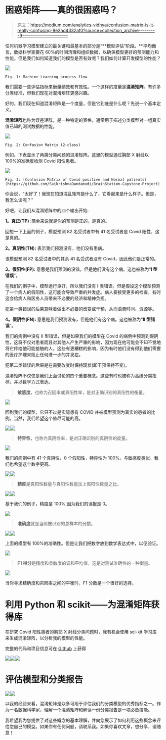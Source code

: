 # 困惑矩阵——真的很困惑吗？

> 原文：<https://medium.com/analytics-vidhya/confusion-matrix-is-it-really-confusing-8e2ad4332af0?source=collection_archive---------9----------------------->

任何机器学习模型建立的最关键和最基本的部分是“**模型评估”阶段。**平均而言，数据科学家要花 60%的时间清理和组织数据，以确保模型更好的预测能力和性能。但是我们如何知道我们的模型是否有效呢？我们如何计算开发模型的性能？

![](img/2a83934c1f194e364ac3756a65a8b6db.png)

`Fig. 1: Machine Learning process flow`

我们需要一些评估指标来衡量绩效和有效性。一个这样的度量是**混淆矩阵**。有许多分类标准，但我们现在对混淆矩阵更感兴趣。

好的，我们现在知道混淆矩阵是一个度量，但是它到底是什么呢？先说一个基本定义。

**混淆矩阵**也称为误差矩阵，是一种特定的表格，通常用于描述分类模型对一组真实值已知的测试数据的性能。

![](img/07a694aeaabdb602fcc80eb9f4feab55.png)

`Fig. 2: Confusion Matrix (2-class)`

例如，下表显示了两类分类问题的混淆矩阵。这里的模型通过胸部 X 射线以 100%的准确度检测 Covid 阳性患者。

![](img/e920d4050a85d725cf72ceee3e3a4582.png)

`Fig. 3: [Confusion Matrix of Covid positive and Normal patients](https://github.com/SaikrishnaDandamudi/BrainStation-Capstone-Project)`

你会说，“太好了！我现在知道混乱矩阵是什么了，它看起来是什么样子。但是，我怎么读呢？”

好吧，让我们从混淆矩阵中的四个输出开始:

**1。真正(TP)** :简单来说就是你的预测是正的，是真的。

回想一下上面的例子，模型预测 82 名受试者中有 41 名受试者是 Covid 阳性，这是真的。

**2。真阴性(TN):** 表示我们预测没有，他们没有患病。

该模型预测 82 名受试者中的其余 41 名受试者没有 Covid，因此他们是正常的。

**3。假阳性(FP):** 意思是我们预测的没错，但是他们没有这个病。这也被称为“**I 型错误**”。

在我们的例子中，模型运行良好，所以我们没有 I 类错误。但是假设这个模型预测了一个病人的假阳性，这可能会导致严重的并发症。病人要接受更多的检查，有时这会给病人和医务人员带来不必要的经济和精神负担。

犯第一类错误的后果意味着做出不必要的改变或干预，从而浪费时间、资源等。

**4。假阴性(FN):** 意思是我们预测没有，但是他们有这个病。这也被称为“**II 型错误**”。

我们的病例中没有 II 型错误，但是如果我们的模型在 Covid 的病例中预测到假阴性，这将不仅对患者而且对其他人产生严重的影响，因为现在他可能会不知不觉地将它传给他可能接触的人。这些有更糟糕的影响，因为有时他们没有得到他们需要的医疗护理来阻止任何进一步的并发症。

犯第二类错误的后果是在需要改变时保持现状(即干预保持不变)。

混淆矩阵不仅仅是我们上面讨论的四个重要概念。这些有时也被称为高级分类指标，并以数学方式表达。

> **敏感度**，也称为召回率或真阳性率，是对正确识别的真阳性的衡量。

![](img/e54b4f89f77f31c0d723998db79c2afb.png)

回到我们的模型，它只不过是实际患有 COVID 并被模型预测为真实的患者的比例。当然，我们希望这个值尽可能的高。

![](img/a7c3cff998b75b96f9f37ab3947721b5.png)![](img/9194aba391b8c395acf3d6193dacaf46.png)

> **特异性**，也称为真阴性率，是对正确识别的真阴性的度量。

![](img/f6fde04caeebd9239f00856023afc757.png)

我们的病例中有 41 个真阴性，0 个假阳性，特异性为 100%。与敏感度类似，我们也希望这个数字更高。

![](img/afda6178cdd3e435b6542604efaf6c23.png)![](img/a956c8cff9bc4a7c8be32e99f032fe94.png)

> **精度**是真阳性数量与真阳性数量加上假阳性数量之比。

![](img/059ea58f039ee245e247bd22e6ce1123.png)![](img/3974ef2cc63603ec7a2a682784dad0dd.png)

基于我们的例子，精度是 100%,因为我们的误报是 0。

![](img/76938ab6087042e2eb5dae99b3d60d16.png)

> **准确度**就是当前被识别的总样本的分数。

![](img/e8c694239bfefa0b8fc2aa064c96d6f2.png)![](img/5b8542d32ce3f0a1aee88d9e70820546.png)

上面的模型有 100%的准确性。但是让我们把数字放到数学表达式中，以便验证。

![](img/57f21712202d8590b9b19a9d1c5fbe01.png)

> **F1 得分**是精度和灵敏度的调和平均值。这是对测试准确性的一种衡量。

![](img/2e7fe63f860f34b203e0ee0549a75674.png)

当你寻求精确度和召回率之间的平衡时，F1 分数是一个很好的选择。

# 利用 Python 和 scikit——为混淆矩阵获得库

在研究 Covid 阳性患者的胸部 X 射线分类问题时，我有机会使用 sci-kit 学习库来生成混淆矩阵，以分析我的模型的性能。

完整的代码和项目信息可在 [Github](https://github.com/SaikrishnaDandamudi/BrainStation-Capstone-Project/blob/master/Binary_Classification_Modeling.ipynb) 上获得

![](img/33056376d58d70f40b086e7fa56c1f16.png)![](img/a3020e104941c8fcfc7734c7b44cfcd6.png)![](img/d3937ea4dc7a21ec69d3feeb6dd4e8b3.png)

# 评估模型和分类报告

![](img/0b3a3127f94633b91df0701b0c19d570.png)![](img/befbd2da01dce634997e17b9a6bf48e7.png)

以我的经验来看，混淆矩阵是众多可用于评估我们的分类模型的优秀指标之一。作为一名数据科学家，理解一个混淆矩阵和解读一份分类报告是一项必备技能。

我希望我为您提供了对这些概念的基本理解，并向您展示了如何利用这些概念来评估您自己的模型。如果你有任何问题，请联系我。如果你喜欢文章，想分享，请随意！
